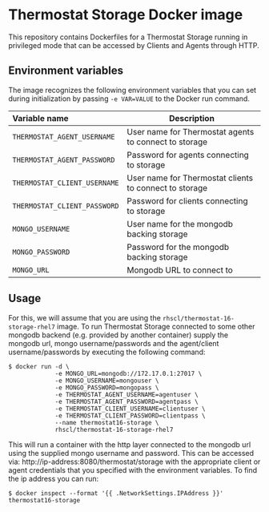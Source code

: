 Thermostat Storage Docker image
=============================

This repository contains Dockerfiles for a Thermostat Storage running in privileged mode
that can be accessed by Clients and Agents through HTTP.

Environment variables
---------------------------------

The image recognizes the following environment variables that you can set during
initialization by passing `-e VAR=VALUE` to the Docker run command.

|    Variable name              |    Description                              |
| :---------------------------- | -----------------------------------------   |
|  `THERMOSTAT_AGENT_USERNAME`  | User name for Thermostat agents to connect to storage |
|  `THERMOSTAT_AGENT_PASSWORD`  | Password for agents connecting to storage   |
|  `THERMOSTAT_CLIENT_USERNAME` | User name for Thermostat clients to connect to storage |
|  `THERMOSTAT_CLIENT_PASSWORD` | Password for clients connecting to storage  |
|  `MONGO_USERNAME`             | User name for the mongodb backing storage   |
|  `MONGO_PASSWORD`             | Password for the mongodb backing storage    |
|  `MONGO_URL`                  | Mongodb URL to connect to                   |

Usage
---------------------------------

For this, we will assume that you are using the `rhscl/thermostat-16-storage-rhel7` image.
To run Thermostat Storage connected to some other mongodb backend (e.g. provided by
another container) supply the mongodb url, mongo username/passwords and the agent/client
username/passwords by executing the following command:

```
$ docker run -d \
             -e MONGO_URL=mongodb://172.17.0.1:27017 \
             -e MONGO_USERNAME=mongouser \
             -e MONGO_PASSWORD=mongopass \
             -e THERMOSTAT_AGENT_USERNAME=agentuser \
             -e THERMOSTAT_AGENT_PASSWORD=agentpass \
             -e THERMOSTAT_CLIENT_USERNAME=clientuser \
             -e THERMOSTAT_CLIENT_PASSWORD=clientpass \
             --name thermostat16-storage \
             rhscl/thermostat-16-storage-rhel7
```

This will run a container with the http layer connected to the mongodb url using
the supplied mongo username and password. This can be accessed via:
http://ip-address:8080/thermostat/storage with the appropriate client or
agent credentials that you specified with the environment variables. To find the
ip address you can run:

```
$ docker inspect --format '{{ .NetworkSettings.IPAddress }}' thermostat16-storage
```
